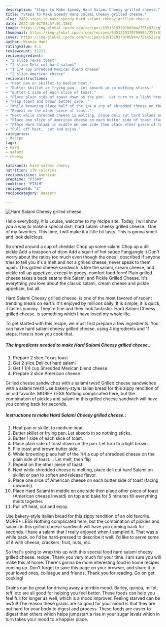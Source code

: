 ```yaml
---
description: "Steps to Make Speedy Hard Salami Cheesy grilled cheese."
title: "Steps to Make Speedy Hard Salami Cheesy grilled cheese."
slug: 2462-steps-to-make-speedy-hard-salami-cheesy-grilled-cheese
date: 2022-10-01T08:57:01.156Z
image: https://img-global.cpcdn.com/recipes/6351519370706944/751x532cq70/hard-salami-cheesy-grilled-cheese-recipe-main-photo.jpg
thumbnail: https://img-global.cpcdn.com/recipes/6351519370706944/751x532cq70/hard-salami-cheesy-grilled-cheese-recipe-main-photo.jpg
cover: https://img-global.cpcdn.com/recipes/6351519370706944/751x532cq70/hard-salami-cheesy-grilled-cheese-recipe-main-photo.jpg
author: Winnie Hunt
ratingvalue: 4.1
reviewcount: 32221
recipeingredient:
- "2 slice Texas toast"
- "2 slice Deli cut hard salami"
- "1 1/4 cup Shredded Mexican blend cheese"
- "2 slice American cheese"
recipeinstructions:
- "Heat pan or skillet to medium heat."
- "Butter skillet or frying pan.  Let absorb in so nothing sticks."
- "Butter 1 side of each slice of toast."
- "Place plain side of toast down on the pan.  Let turn to a light brown."
- "Flip toast and brown butter side.."
- "While browning place half of the 1/4 a cup of shredded cheese on the plain side of toast.... Let melt,  then flip"
- "Repeat on the other piece of toast."
- "Next while shredded cheese is melting, place deli cut hard Salami on skillet or pan to soften and release flavor."
- "Place one slice of American cheese on each butter side of toast (facing upwards)."
- "Place Hard Salami in middle on one side then place other piece of toast (American cheese inward) on top and bake for 5 minutes till everything melts together."
- "Pull off heat,  cut and enjoy."
categories:
- Recipe
tags:
- hard
- salami
- cheesy

katakunci: hard salami cheesy 
nutrition: 179 calories
recipecuisine: American
preptime: "PT34M"
cooktime: "PT31M"
recipeyield: "2"
recipecategory: Dessert

---
```



![Hard Salami Cheesy grilled cheese.](https://img-global.cpcdn.com/recipes/6351519370706944/751x532cq70/hard-salami-cheesy-grilled-cheese-recipe-main-photo.jpg)

Hello everybody, it is Louise, welcome to my recipe site. Today, I will show you a way to make a special dish, hard salami cheesy grilled cheese.. One of my favorites. This time, I will make it a little bit tasty. This is gonna smell and look delicious.

So shred around a cup of cheddar Chop up some salami Chop up a dill pickle Add a teaspoon of dijon Add a squirt of hot sauce Fangjangle it Don&#39;t worry about the ratios too much even though the ones I described If anyone tries to tell you it&#39;s a melt and not a grilled cheese, never speak to them again. This grilled cheese sandwich is like the salami, cream cheese, and pickle roll up appetizer, except in gooey, comfort food form! Plain grilled cheese takes a back seat to this Salami and Pickle Grilled Cheese. It&#39;s everything you love about the classic salami, cream cheese and pickle appetizer, but all.

Hard Salami Cheesy grilled cheese. is one of the most favored of recent trending meals on earth. It's enjoyed by millions daily. It is simple, it is quick, it tastes yummy. They're fine and they look fantastic. Hard Salami Cheesy grilled cheese. is something which I have loved my whole life.


To get started with this recipe, we must first prepare a few ingredients. You can have hard salami cheesy grilled cheese. using 4 ingredients and 11 steps. Here is how you cook that.

<!--inarticleads1-->

##### The ingredients needed to make Hard Salami Cheesy grilled cheese.:

1. Prepare 2 slice Texas toast
1. Get 2 slice Deli cut hard salami
1. Get 1 1/4 cup Shredded Mexican blend cheese
1. Prepare 2 slice American cheese


Grilled cheese sandwiches with a salami twist! Grilled cheese sandwiches with a salami twist! Use bakery-style Italian bread for this zippy rendition of an old favorite. MORE+ LESS Nothing complicated here, but the combination of pickles and salami in this grilled cheese sandwich will have you coming back for seconds. 

<!--inarticleads2-->

##### Instructions to make Hard Salami Cheesy grilled cheese.:

1. Heat pan or skillet to medium heat.
1. Butter skillet or frying pan.  Let absorb in so nothing sticks.
1. Butter 1 side of each slice of toast.
1. Place plain side of toast down on the pan.  Let turn to a light brown.
1. Flip toast and brown butter side..
1. While browning place half of the 1/4 a cup of shredded cheese on the plain side of toast.... Let melt,  then flip
1. Repeat on the other piece of toast.
1. Next while shredded cheese is melting, place deli cut hard Salami on skillet or pan to soften and release flavor.
1. Place one slice of American cheese on each butter side of toast (facing upwards).
1. Place Hard Salami in middle on one side then place other piece of toast (American cheese inward) on top and bake for 5 minutes till everything melts together.
1. Pull off heat,  cut and enjoy.


Use bakery-style Italian bread for this zippy rendition of an old favorite. MORE+ LESS Nothing complicated here, but the combination of pickles and salami in this grilled cheese sandwich will have you coming back for seconds. I have a salami that I really enjoyed when I sampled it. That was a while back, so I&#39;d be hard-pressed to describe it well. I&#39;d like to serve some of it with cheese, crackers, fruit, nuts, etc. 

So that's going to wrap this up with this special food hard salami cheesy grilled cheese. recipe. Thank you very much for your time. I am sure you will make this at home. There's gonna be more interesting food in home recipes coming up. Don't forget to save this page on your browser, and share it to your loved ones, colleague and friends. Thank you for reading. Go on get cooking!

Grains can be great for driving away a terrible mood. Barley, quinoa, millet, teff, etc are all good for helping you feel better. These foods can help you feel full for longer as well, which is a mood improver. Feeling starved can be awful! The reason these grains are so good for your mood is that they are not hard for your body to digest and process. These foods are easier to digest than others which helps jumpstart a rise in your sugar levels which in turn takes your mood to a happier place.
